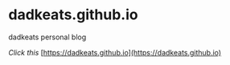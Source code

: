 # dadkeats.github.io
dadkeats personal blog

*Click this* [https://dadkeats.github.io](https://dadkeats.github.io)
